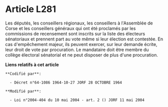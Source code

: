 # Article L281

Les députés, les conseillers régionaux, les conseillers à l'Assemblée de Corse et les conseillers généraux qui ont été
proclamés par les commissions de recensement sont inscrits sur la liste des électeurs sénatoriaux et prennent part au vote
même si leur élection est contestée. En cas d'empêchement majeur, ils peuvent exercer, sur leur demande écrite, leur droit de
vote par procuration. Le mandataire doit être membre du collège électoral sénatorial et ne peut disposer de plus d'une
procuration.

**Liens relatifs à cet article**

	**Codifié par**:

	  - Décret n°64-1086 1964-10-27 JORF 28 OCTOBRE 1964

	**Modifié par**:

	  - Loi n°2004-404 du 10 mai 2004 - art. 2 () JORF 11 mai 2004

